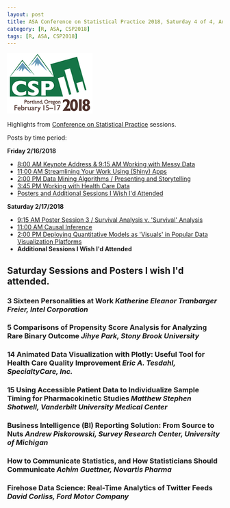 ```yaml
---
layout: post
title: ASA Conference on Statistical Practice 2018, Saturday 4 of 4, Additional Sessions I Wish I'd Attended
category: [R, ASA, CSP2018]
tags: [R, ASA, CSP2018]
---
```


![CSP Conf Logo](/images/csp2018.png "Conference Logo")

Highlights from [Conference on Statistical Practice](https://ww2.amstat.org/meetings/csp/2018/index.cfm) sessions. 

Posts by time period:

**Friday 2/16/2018**
* [8:00 AM Keynote Address & 9:15 AM Working with Messy Data](2018-02-16-CSP2018-Fri-8am.md)
* [11:00 AM Streamlining Your Work Using (Shiny) Apps](2018-02-17-CSP2018-Fri-11am.md)
* [2:00 PM Data Mining Algorithms / Presenting and Storytelling](2018-02-17-CSP2018-Fri-2pm.md)
* [3:45 PM Working with Health Care Data](2018-02-17-CSP2018-Fri-345pm.md)
* [Posters and Additional Sessions I Wish I'd Attended](2018-02-17-CSP2018-Fri-Additional.md)

**Saturday 2/17/2018**
* [9:15 AM Poster Session 3 / Survival Analysis v. 'Survival' Analysis](2018-02-17-CSP2018-Sat-915am.md)
* [11:00 AM Causal Inference](2018-02-18-CSP2018-Sat-11am.md)
* [2:00 PM Deploying Quantitative Models as 'Visuals' in Popular Data Visualization Platforms](2018-02-18-CSP2018-Sat-2pm.md)
* **Additional Sessions I Wish I'd Attended**

## Saturday Sessions and Posters I wish I'd attended. 

### 	3 Sixteen Personalities at Work *Katherine Eleanor Tranbarger Freier, Intel Corporation*

### 	5 Comparisons of Propensity Score Analysis for Analyzing Rare Binary Outcome *Jihye Park, Stony Brook University*

### 	14 Animated Data Visualization with Plotly: Useful Tool for Health Care Quality Improvement *Eric A. Tesdahl, SpecialtyCare, Inc.*

### 	15 Using Accessible Patient Data to Individualize Sample Timing for Pharmacokinetic Studies *Matthew Stephen Shotwell, Vanderbilt University Medical Center*

### 	Business Intelligence (BI) Reporting Solution: From Source to Nuts *Andrew Piskorowski, Survey Research Center, University of Michigan*

### How to Communicate Statistics, and How Statisticians Should Communicate *Achim Guettner, Novartis Pharma*

### Firehose Data Science: Real-Time Analytics of Twitter Feeds *David Corliss, Ford Motor Company*



